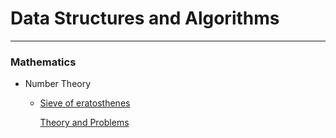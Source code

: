 # Data Structures and Algorithms

***

### Mathematics

* Number Theory
     * [Sieve of eratosthenes](https://github.com/anuanu0-0/data-structures-and-algorithms/blob/master/Mathematics/primeSieve.cpp)
     
       [Theory and Problems](https://cp-algorithms.com/algebra/sieve-of-eratosthenes.html)
